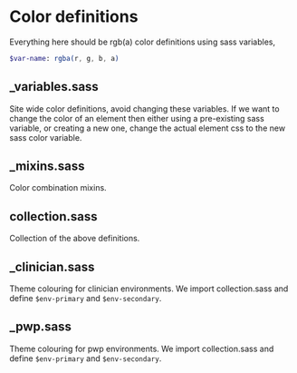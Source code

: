 # Color definitions

Everything here should be rgb(a) color definitions using sass variables,

```sass
$var-name: rgba(r, g, b, a)
```

## _variables.sass

Site wide color definitions, avoid changing these variables. If we want to change the color of an element then either using a pre-existing sass variable, or creating a new one, change the actual element css to the new sass color variable.

## _mixins.sass

Color combination mixins.

## collection.sass

Collection of the above definitions.

## _clinician.sass

Theme colouring for clinician environments. We import collection.sass and define `$env-primary` and `$env-secondary`.

## _pwp.sass

Theme colouring for pwp environments. We import collection.sass and define `$env-primary` and `$env-secondary`.
